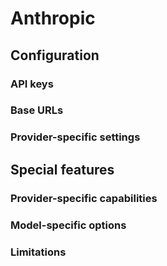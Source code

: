 # Anthropic
## Configuration
  ### API keys
  ### Base URLs
  ### Provider-specific settings
## Special features
  ### Provider-specific capabilities
  ### Model-specific options
  ### Limitations

